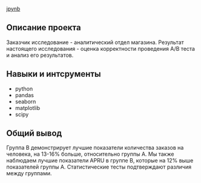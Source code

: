  [jpynb](https://github.com/Touranna/portfolio/blob/main/project_3/%D0%BF%D1%80%D0%BE%D0%B5%D0%BA%D1%82%D0%BD%D0%B0%D1%8F_%D1%80%D0%B0%D0%B1%D0%BE%D1%82%D0%B0_%D0%BF%D0%BE_A_B_%D1%82%D0%B5%D1%81%D1%82%D0%B8%D1%80%D0%BE%D0%B2%D0%B0%D0%BD%D0%B8%D1%8E.ipynb)


## Описание проекта

Заказчик исследование - аналитический отдел магазина. Результат настоящего исследования - оценка корректности проведения A/B теста и анализ его результатов.

## Навыки и интсрументы
- python
- pandas 
- seaborn 
- matplotlib
- scipy

## Общий вывод
Группа B демонстрирует лучшие показатели количества заказов на человека, на 13-16% больше, относительно группы A. Мы также наблюдаем лучшие показатели APRU в группе B, которые на 12% выше показателей группы A. Статистические тесты подтверждают различия между группами. 
